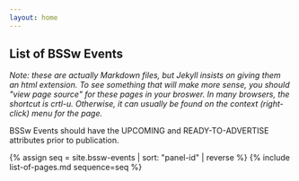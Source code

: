 ```yaml
---
layout: home
---
```

## List of BSSw Events

*Note: these are actually Markdown files, but Jekyll insists on giving
them an html extension.  To see something that will make more sense,
you should "view page source" for these pages in your broswer.  In
many browsers, the shortcut is crtl-u.  Otherwise, it can usually be
found on the context (right-click) menu for the page.*

BSSw Events should have the UPCOMING and READY-TO-ADVERTISE attributes prior to publication.

{% assign seq = site.bssw-events | sort: "panel-id" | reverse %}
{% include list-of-pages.md sequence=seq %}
